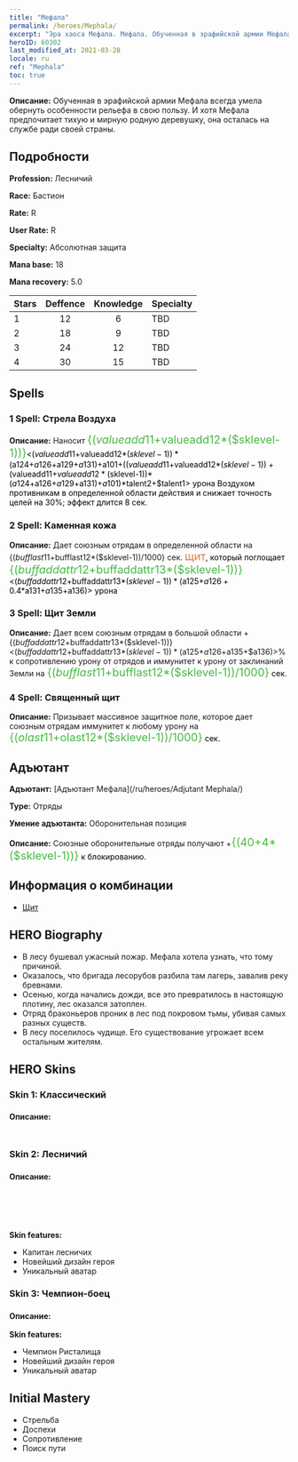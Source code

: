```yaml
---
title: "Мефала"
permalink: /heroes/Mephala/
excerpt: "Эра хаоса Мефала. Мефала. Обученная в эрафийской армии Мефала всегда умела обернуть особенности рельефа в свою пользу. И хотя Мефала предпочитает тихую и мирную родную деревушку, она осталась на службе ради своей страны."
heroID: 60302
last_modified_at: 2021-03-28
locale: ru
ref: "Mephala"
toc: true
---
```

 **Описание:** Обученная в эрафийской армии Мефала всегда умела обернуть особенности рельефа в свою пользу. И хотя Мефала предпочитает тихую и мирную родную деревушку, она осталась на службе ради своей страны.
## Подробности
 **Profession:** Лесничий

 **Race:** Бастион

 **Rate:** R

 **User Rate:** R

 **Specialty:** Абсолютная защита

 **Mana base:** 18

 **Mana recovery:** 5.0


  | Stars   |    Deffence    |    Knowledge   |      Specialty     |
  |---------|:---------------:|:---------------:|--------------------|
  |    1    | 12 | 6 | TBD |
  |    2    | 18 | 9 | TBD |
  |    3    | 24 | 12 | TBD |
  |    4    | 30 | 15 | TBD |

## Spells
### 1 Spell: Стрела Воздуха
 **Описание:** Наносит <span style="color: #48b946;font-size:20px">{($valueadd11+$valueadd12*($sklevel-1))}</span><span style="color: black"><($valueadd11+$valueadd12*($sklevel-1))*($a124+$a126+$a129+$a131)+$a101+(($valueadd11+$valueadd12*($sklevel-1))+($valueadd11+$valueadd12*($sklevel-1))*($a124+$a126+$a129+$a131)+$a101)*$talent2+$talent1> урона Воздухом противникам в определенной области действия и снижает точность целей на 30%; эффект длится 8 сек.

### 2 Spell: Каменная кожа
 **Описание:** Дает союзным отрядам в определенной области на {($bufflast11+$bufflast12*($sklevel-1))/1000} сек. <span style="color: #e07c44;font-size:20px">щит</span><span style="color: black">, который поглощает <span style="color: #48b946;font-size:20px">{($buffaddattr12+$buffaddattr13*($sklevel-1))}</span><span style="color: black"><($buffaddattr12+$buffaddattr13*($sklevel-1))*($a125+$a126+0.4*$a131+$a135+$a136)> урона

### 3 Spell: Щит Земли
 **Описание:** Дает всем союзным отрядам в большой области +{($buffaddattr12+$buffaddattr13*($sklevel-1))}<($buffaddattr12+$buffaddattr13*($sklevel-1))*($a125+$a126+$a135+$a136)>% к сопротивлению урону от отрядов и иммунитет к урону от заклинаний Земли на <span style="color: #48b946;font-size:20px">{($bufflast11+$bufflast12*($sklevel-1))/1000}</span><span style="color: black"> сек.

### 4 Spell: Священный щит
 **Описание:** Призывает массивное защитное поле, которое дает союзным отрядам иммунитет к любому урону на <span style="color: #48b946;font-size:20px">{($olast11+$olast12*($sklevel-1))/1000}</span><span style="color: black"> сек.


## Адъютант

 **Адъютант:**  [Адъютант Мефала](/ru/heroes/Adjutant Mephala/) 

 **Type:**  Отряды 

 **Умение адъютанта:**  Оборонительная позиция 

 **Описание:** Союзные оборонительные отряды получают +<span style="color: #48b946;font-size:20px">{(40+4*($sklevel-1))}</span><span style="color: black"> к блокированию.

## Информация о комбинации

* [Щит](/ru/combination/Щит/) 

## HERO Biography
   - В лесу бушевал ужасный пожар. Мефала хотела узнать, что тому причиной.
   - Оказалось, что бригада лесорубов разбила там лагерь, завалив реку бревнами.
   - Осенью, когда начались дожди, все это превратилось в настоящую плотину, лес оказался затоплен.
   - Отряд браконьеров проник в лес под покровом тьмы, убивая самых разных существ.
   - В лесу поселилось чудище. Его существование угрожает всем остальным жителям.

## HERO Skins
### Skin 1: **Классический**

 **Описание:** <span style="color: #ffffff;font-size:20px">В моей природе защищать слабых. Храбрость - лучший щит против зла!</span>


### Skin 2: **Лесничий**

 **Описание:** <span style="color: #ffffff;font-size:20px">Голодая и измученная, Мефала упала без сил посреди леса. В благодарность за ее самоотверженное заступничество лесные звери натаскали ей фруктов и ключевой воды. </span>

 **Skin features:** 

   - Капитан лесничих
   - Новейший дизайн героя
   - Уникальный аватар

### Skin 3: **Чемпион-боец**

 **Описание:** <span style="color: #ffffff;font-size:20px">Герой из героев и чемпион Ристалища!</span>

 **Skin features:** 

   - Чемпион Ристалища
   - Новейший дизайн героя
   - Уникальный аватар


## Initial Mastery
   - Стрельба
   - Доспехи
   - Сопротивление
   - Поиск пути
